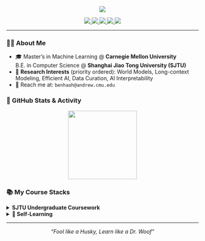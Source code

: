 <p align="center">
  <img src="https://readme-typing-svg.demolab.com?font=Fira+Code&duration=2000&pause=1000&center=true&vCenter=true&multiline=true&width=600&lines=Hi%2C+I'm+Benhao+(%40huskydoge)%F0%9F%90%BE"/>
</p>
</p>

<p align="center">
  <a href="https://space.bilibili.com/47337383" target="_blank" title="Bilibili">
    <img src="https://img.shields.io/badge/Bilibili-HuskyDoge-blue?logo=bilibili" />
  </a>
  <a href="https://www.zhihu.com/people/huskydoge" target="_blank" title="Zhihu">
    <img src="https://img.shields.io/badge/Zhihu-DrWoFF-blue?logo=zhihu" />
  </a>
  <a href="https://husky-blog-six.vercel.app/" target="_blank" title="Research Blog">
    <img src="https://img.shields.io/badge/Research_Blog-blue?logo=blogger" />
  </a>
  <a href="https://huskydoge.github.io/" target="_blank" title="Homepage">
    <img src="https://img.shields.io/badge/HomePage-blue?logo=blogger" />
  </a>
  <a href="https://huskydoge.github.io/husky-knowledge-library/" target="_blank" title="Knowledge Cache">
    <img src="https://img.shields.io/badge/Knowledge_Cache-blue?logo=bloglovin" />
  </a>
</p>

---

### 👨‍🎓 About Me

- 🎓 Master’s in Machine Learning @ **Carnegie Mellon University**  
  B.E. in Computer Science @ **Shanghai Jiao Tong University (SJTU)**
- 🔬 **Research Interests** (priority ordered): World Models, Long-context Modeling, Efficient AI, Data Curation, AI Interpretability
- 💌 Reach me at: `benhaoh@andrew.cmu.edu`


### 🚀 GitHub Stats & Activity

<p align="center">
  <img src="https://github-readme-stats.vercel.app/api?username=huskydoge&show_icons=true&theme=gruvbox_light&hide_title=true&hide_border=true&border_radius=12" height="180" />
</p>


### 📚 My Course Stacks

<details>
<summary><strong>SJTU Undergraduate Coursework</strong></summary>
<br>

- 🎮 [CS1605 Programming & Practice Group Project](https://github.com/huskydoge/SnakeGame) – Summer 2022
- 🛠️ ICE2604 Introduction to Software Engineering – Fall 2022
- 🔢 [ICE2601 Information Theory Final Project](https://github.com/huskydoge/Exploration-on-Adaptive-Huffman) – Spring 2023
- 🌐 [CS3611 Computer Networking Group Project](https://github.com/huskydoge/CS3611-videoStreaming-player) – Spring 2023
- 🔣 [CS2612 Programming Languages and Compilers](https://github.com/huskydoge/CS2612-Programming-Languages-and-Compilers) – Fall 2023
- 💻 [CS3601 Operating Systems](https://github.com/huskydoge/CS3601-OS-2023) – Fall 2023
- 🧠 [CS3602 Natural Language Processing](https://github.com/huskydoge/CS3602-NLP) – Fall 2023
- 🤖 [AI3603 Theory & Application of AI](https://github.com/huskydoge/AI-3603-Theory-and-application-of-artificial-intelligence) – Fall 2023
- 📦 [Other Courses Repository](https://github.com/huskydoge/SJTU-CourseStacks)

</details>

<details>
<summary><strong>🧪 Self-Learning</strong></summary>
<br>

- 📘 [The Complete JavaScript Course 2023, Udemy (Bilibili Mirror)](https://www.bilibili.com/video/BV1vA4y197C7/?spm_id_from=333.337.search-card.all.click) *(In Progress)*

</details>

---

<p align="center">
  <em>“Fool like a Husky, Learn like a Dr. Woof”</em>
</p>
